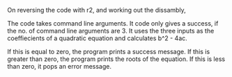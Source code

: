  On reversing the code with r2, and working out the dissambly,
 
 The code takes command line arguments.  It code only gives a success, if the no. of command line arguments are 3.
   It uses the three inputs as the coeffiecients of a quadratic equation and calculates b^2 - 4ac.
   
   If this is equal to zero, the program prints a success message.
   If this is greater than zero, the program prints the roots of the equation.
   If this is less than zero, it pops an error message.
   
